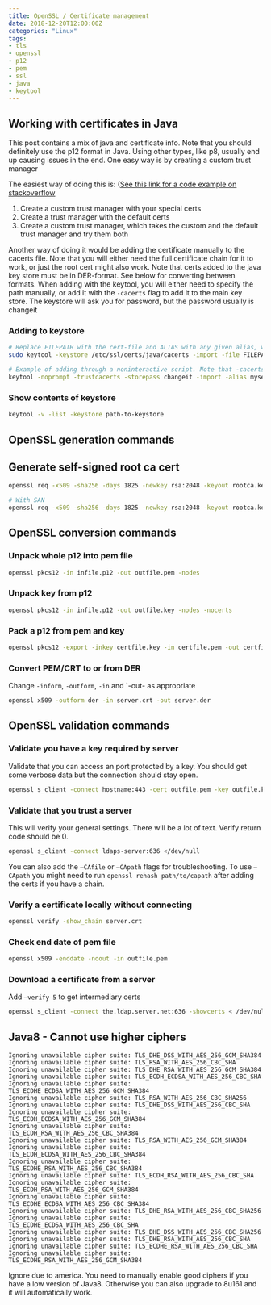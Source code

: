 ```yaml
---
title: OpenSSL / Certificate management
date: 2018-12-20T12:00:00Z
categories: "Linux"
tags:
- tls
- openssl
- p12
- pem
- ssl
- java
- keytool
---
```


## Working with certificates in Java
This post contains a mix of java and certificate info. Note that you should definitely use the p12 format in Java.
Using other types, like p8, usually end up causing issues in the end.
One easy way is by creating a custom trust manager

The easiest way of doing this is: ([See this link for a code example on stackoverflow](https://stackoverflow.com/a/24561444)
1. Create a custom trust manager with your special certs
2. Create a trust manager with the default certs
3. Create a custom trust manager, which takes the custom and the default trust manager and try them both

Another way of doing it would be adding the certificate manually to the cacerts file. 
Note that you will either need the full certificate chain for it to work, or just the root cert might also work.
Note that certs added to the java key store must be in DER-format. See below for converting between formats.
When adding with the keytool, you will either need to specify the path manually, or add it with the `-cacerts` flag to add it to the main key store.
The keystore will ask you for password, but the password usually is changeit

### Adding to keystore
```bash
# Replace FILEPATH with the cert-file and ALIAS with any given alias, which can be anything, but must be unique.
sudo keytool -keystore /etc/ssl/certs/java/cacerts -import -file FILEPATH -alias ALIAS
```

```bash
# Example of adding through a noninteractive script. Note that -cacerts is used instead of -keystore ...
keytool -noprompt -trustcacerts -storepass changeit -import -alias myserver -cacerts -file /tmp/server.der
```

### Show contents of keystore
```bash
keytool -v -list -keystore path-to-keystore
```

## OpenSSL generation commands

## Generate self-signed root ca cert
```bash
openssl req -x509 -sha256 -days 1825 -newkey rsa:2048 -keyout rootca.key -out rootca.crt

# With SAN
openssl req -x509 -sha256 -days 1825 -newkey rsa:2048 -keyout rootca.key -out rootca.crt -subj "/CN=iix.se" -addext "subjectAltName=DNS:localhost,IP:::1,IP:127.0.0.1"
```

## OpenSSL conversion commands

### Unpack whole p12 into pem file
```bash
openssl pkcs12 -in infile.p12 -out outfile.pem -nodes
```

### Unpack key from p12
```bash
openssl pkcs12 -in infile.p12 -out outfile.key -nodes -nocerts
```

### Pack a p12 from pem and key
```bash
openssl pkcs12 -export -inkey certfile.key -in certfile.pem -out certfile.p12
```

### Convert PEM/CRT to or from DER
Change `-inform`, `-outform`, `-in` and `-out- as appropriate
```bash
openssl x509 -outform der -in server.crt -out server.der
```

## OpenSSL validation commands

### Validate you have a key required by server
Validate that you can access an port protected by a key. You should get some verbose data but the connection should stay open.
```bash
openssl s_client -connect hostname:443 -cert outfile.pem -key outfile.key
```

### Validate that you trust a server
This will verify your general settings. There will be a lot of text. Verify return code should be 0.
```bash
openssl s_client -connect ldaps-server:636 </dev/null
```

You can also add the `–CAfile` or `–CApath` flags for troubleshooting.
To use `–CApath` you might need to run `openssl rehash path/to/capath` after adding the certs if you have a chain. 

### Verify a certificate locally without connecting
```bash
openssl verify -show_chain server.crt
```

### Check end date of pem file
```bash
openssl x509 -enddate -noout -in outfile.pem
```

### Download a certificate from a server
Add `–verify 5` to get intermediary certs
```bash
openssl s_client -connect the.ldap.server.net:636 -showcerts < /dev/null > server.crt
```

## Java8 - Cannot use higher ciphers
```
Ignoring unavailable cipher suite: TLS_DHE_DSS_WITH_AES_256_GCM_SHA384
Ignoring unavailable cipher suite: TLS_RSA_WITH_AES_256_CBC_SHA
Ignoring unavailable cipher suite: TLS_DHE_RSA_WITH_AES_256_GCM_SHA384
Ignoring unavailable cipher suite: TLS_ECDH_ECDSA_WITH_AES_256_CBC_SHA
Ignoring unavailable cipher suite: TLS_ECDHE_ECDSA_WITH_AES_256_GCM_SHA384
Ignoring unavailable cipher suite: TLS_RSA_WITH_AES_256_CBC_SHA256
Ignoring unavailable cipher suite: TLS_DHE_DSS_WITH_AES_256_CBC_SHA
Ignoring unavailable cipher suite: TLS_ECDH_ECDSA_WITH_AES_256_GCM_SHA384
Ignoring unavailable cipher suite: TLS_ECDH_RSA_WITH_AES_256_CBC_SHA384
Ignoring unavailable cipher suite: TLS_RSA_WITH_AES_256_GCM_SHA384
Ignoring unavailable cipher suite: TLS_ECDH_ECDSA_WITH_AES_256_CBC_SHA384
Ignoring unavailable cipher suite: TLS_ECDHE_RSA_WITH_AES_256_CBC_SHA384
Ignoring unavailable cipher suite: TLS_ECDH_RSA_WITH_AES_256_CBC_SHA
Ignoring unavailable cipher suite: TLS_ECDH_RSA_WITH_AES_256_GCM_SHA384
Ignoring unavailable cipher suite: TLS_ECDHE_ECDSA_WITH_AES_256_CBC_SHA384
Ignoring unavailable cipher suite: TLS_DHE_RSA_WITH_AES_256_CBC_SHA256
Ignoring unavailable cipher suite: TLS_ECDHE_ECDSA_WITH_AES_256_CBC_SHA
Ignoring unavailable cipher suite: TLS_DHE_DSS_WITH_AES_256_CBC_SHA256
Ignoring unavailable cipher suite: TLS_DHE_RSA_WITH_AES_256_CBC_SHA
Ignoring unavailable cipher suite: TLS_ECDHE_RSA_WITH_AES_256_CBC_SHA
Ignoring unavailable cipher suite: TLS_ECDHE_RSA_WITH_AES_256_GCM_SHA384
```

Ignore due to america. You need to manually enable good ciphers if you have a low version of Java8. Otherwise you can also upgrade to 8u161 and it will automatically work.

